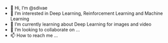 - 👋 Hi, I’m @sdivae
- 👀 I’m interested in Deep Learning, Reinforcement Learning and Machine Learning
- 🌱 I’m currently learning about Deep Learning for images and video
- 💞️ I’m looking to collaborate on ...
- 📫 How to reach me ...

<!---
sdivae/sdivae is a ✨ special ✨ repository because its `README.md` (this file) appears on your GitHub profile.
You can click the Preview link to take a look at your changes.
--->
